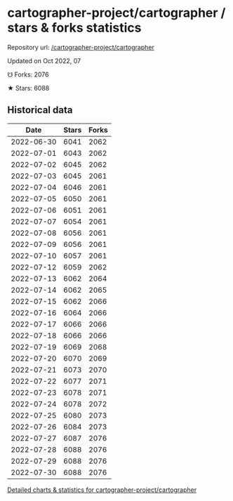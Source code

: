 # cartographer-project/cartographer / stars & forks statistics

Repository url: [/cartographer-project/cartographer](https://github.com/cartographer-project/cartographer)

Updated on Oct 2022, 07

☋ Forks: 2076

★ Stars: 6088

## Historical data
| Date | Stars | Forks |
|------|-------|-------|
| 2022-06-30 | 6041 | 2062 | 
| 2022-07-01 | 6043 | 2062 | 
| 2022-07-02 | 6045 | 2062 | 
| 2022-07-03 | 6045 | 2061 | 
| 2022-07-04 | 6046 | 2061 | 
| 2022-07-05 | 6050 | 2061 | 
| 2022-07-06 | 6051 | 2061 | 
| 2022-07-07 | 6054 | 2061 | 
| 2022-07-08 | 6056 | 2061 | 
| 2022-07-09 | 6056 | 2061 | 
| 2022-07-10 | 6057 | 2061 | 
| 2022-07-12 | 6059 | 2062 | 
| 2022-07-13 | 6062 | 2064 | 
| 2022-07-14 | 6062 | 2065 | 
| 2022-07-15 | 6062 | 2066 | 
| 2022-07-16 | 6064 | 2066 | 
| 2022-07-17 | 6066 | 2066 | 
| 2022-07-18 | 6066 | 2066 | 
| 2022-07-19 | 6069 | 2068 | 
| 2022-07-20 | 6070 | 2069 | 
| 2022-07-21 | 6073 | 2070 | 
| 2022-07-22 | 6077 | 2071 | 
| 2022-07-23 | 6078 | 2071 | 
| 2022-07-24 | 6078 | 2072 | 
| 2022-07-25 | 6080 | 2073 | 
| 2022-07-26 | 6084 | 2073 | 
| 2022-07-27 | 6087 | 2076 | 
| 2022-07-28 | 6088 | 2076 | 
| 2022-07-29 | 6088 | 2076 | 
| 2022-07-30 | 6088 | 2076 | 


[Detailed charts & statistics for cartographer-project/cartographer](https://reviewgithub.com/rep/cartographer-project/cartographer)
